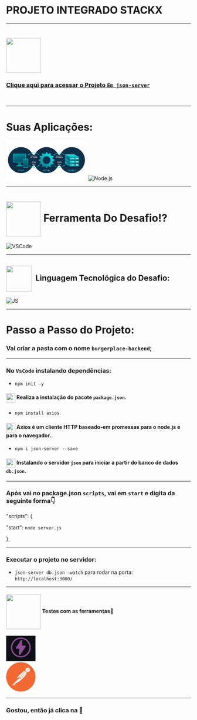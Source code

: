 # PROJETO INTEGRADO STACKX

---

### <div align="center">

# <img src="https://media.giphy.com/media/9TFBxN300KpCUI6sBD/giphy.gif" align="center" height="95" width="95">

### [Clique aqui para acessar o Projeto `Em json-server`](https://projetointegrado-backend-server-production.up.railway.app//)

  <br>

---

# Suas Aplicações:
  
  <img style="width: 220px" alt="json-server" img src="images/Json-Server.jpg">

<img style="width: 100px" alt="Node.js" src="https://media.giphy.com/media/kdFc8fubgS31b8DsVu/giphy.gif">

---
# <img src="https://media.giphy.com/media/eBqEQyWGdgSNgRVLCV/giphy.gif" align="center" height="95" width="95"> Ferramenta Do Desafio⁉

<img style="width: 80px" alt="VSCode" src="https://media.giphy.com/media/IdyAQJVN2kVPNUrojM/giphy.gif">

---
## <img src="https://media.giphy.com/media/JO9WCVmDMbC0eLSlyV/giphy.gif" align="center" height="70" width="70"> &nbsp;Linguagem Tecnológica do Desafio:

<img style="width: 80px" alt="JS" src="https://media.giphy.com/media/ln7z2eWriiQAllfVcn/giphy.gif">

---
# Passo a Passo do Projeto:

### Vai criar a pasta com o nome `burgerplace-backend`;

---
### No `VsCode` instalando dependências:

- `npm init –y`

#### <img src="https://media.giphy.com/media/XwcRflO9HD0Sk6RaRM/giphy.gif" align="center" height="25" width="25"> Realiza a instalação do pacote `package.json`.

- `npm install axios`

#### <img src="https://media.giphy.com/media/XwcRflO9HD0Sk6RaRM/giphy.gif" align="center" height="25" width="25">  Axios é um cliente HTTP baseado-em promessas para o node.js e para o navegador..

- `npm i json-server --save`

#### <img src="https://media.giphy.com/media/XwcRflO9HD0Sk6RaRM/giphy.gif" align="center" height="25" width="25"> Instalando o servidor `json` para iniciar a partir do banco de dados `db.json`.

---

### Após vai no package.json `scripts`, vai em `start` e digita da seguinte forma👇

"scripts": {

  "start": `node server.js`

},

---
### Executar o projeto no servidor:

- `json-server db.json –watch` para rodar na porta: `http://localhost:3000/`

---
#### <img src="https://media.giphy.com/media/eBqEQyWGdgSNgRVLCV/giphy.gif" align="center" height="95" width="95"> Testes com as ferramentas🚀

<img style="width: 80px" alt="thunder-collection" img src="images/thunder-collection.png">

<br>
<img style="width: 80px" alt="postman" img src="images/postman.png">

---
### Gostou, então já clica na 🌟

